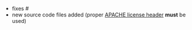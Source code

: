  - fixes #
 - new source code files added (proper [APACHE license header](https://github.com/ipa320/setup/tree/master/templates) **must** be used)
